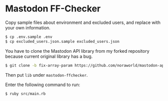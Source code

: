 # Mastodon FF-Checker

Copy sample files about environment and excluded users, and replace with your own information.

```sh
$ cp .env.sample .env
$ cp excluded_users.json.sample excluded_users.json
```

You have to clone the Mastodon API library from my forked repository because current original library has a bug.

```sh
$ git clone -b fix-array-param https://github.com/noraworld/mastodon-api
```

Then put `lib` under `mastodon-ffchecker`.

Enter the following command to run:

```sh
$ ruby src/main.rb
```
